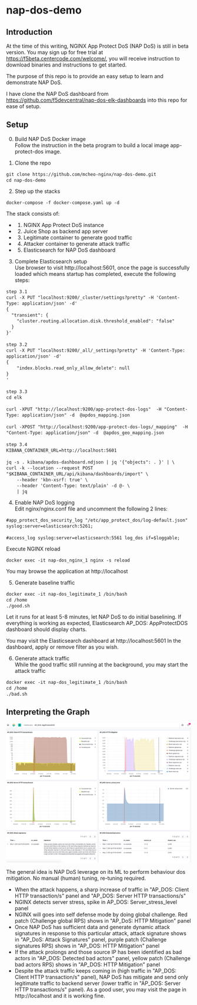 # nap-dos-demo

## Introduction
At the time of this writing, NGINX App Protect DoS (NAP DoS) is still in beta version. You may sign up for free trial at https://f5beta.centercode.com/welcome/, you will receive instruction to download binaries and instructions to get started.

The purpose of this repo is to provide an easy setup to learn and demonstrate NAP DoS.

I have clone the NAP DoS dashboard from https://github.com/f5devcentral/nap-dos-elk-dashboards into this repo for ease of setup.

## Setup
0. Build NAP DoS Docker image</br>
Follow the instruction in the beta program to build a local image app-protect-dos image.

1. Clone the repo
```
git clone https://github.com/mcheo-nginx/nap-dos-demo.git
cd nap-dos-demo
```

2. Step up the stacks
```
docker-compose -f docker-compose.yaml up -d
```
The stack consists of:

- 1. NGINX App Protect DoS instance
- 2. Juice Shop as backend app server
- 3. Legitimate container to generate good traffic
- 4. Attacker container to generate attack traffic
- 5. Elasticsearch for NAP DoS dashboard


3. Complete Elasticsearch setup</br>
Use browser to visit http://localhost:5601, once the page is successfully loaded which means startup has completed, execute the following steps:

```
step 3.1
curl -X PUT "localhost:9200/_cluster/settings?pretty" -H 'Content-Type: application/json' -d'
{
  "transient": {
    "cluster.routing.allocation.disk.threshold_enabled": "false"
  }
}'

step 3.2
curl -X PUT "localhost:9200/_all/_settings?pretty" -H 'Content-Type: application/json' -d'
{
	"index.blocks.read_only_allow_delete": null
}
'

step 3.3
cd elk

curl -XPUT "http://localhost:9200/app-protect-dos-logs"  -H "Content-Type: application/json" -d  @apdos_mapping.json

curl -XPOST "http://localhost:9200/app-protect-dos-logs/_mapping"  -H "Content-Type: application/json" -d  @apdos_geo_mapping.json

step 3.4
KIBANA_CONTAINER_URL=http://localhost:5601

jq -s . kibana/apdos-dashboard.ndjson | jq '{"objects": . }' | \
curl -k --location --request POST "$KIBANA_CONTAINER_URL/api/kibana/dashboards/import" \
    --header 'kbn-xsrf: true' \
    --header 'Content-Type: text/plain' -d @- \
    | jq

```

4. Enable NAP DoS logging</br>
Edit nginx/nginx.conf file and uncomment the following 2 lines:
```
#app_protect_dos_security_log "/etc/app_protect_dos/log-default.json" syslog:server=elasticsearch:5261;

#access_log syslog:server=elasticsearch:5561 log_dos if=$loggable;
```
Execute NGINX reload
```
docker exec -it nap-dos_nginx_1 nginx -s reload
```

You may browse the application at http://localhost

5. Generate baseline traffic
```
docker exec -it nap-dos_legitimate_1 /bin/bash
cd /home
./good.sh
```
Let it runs for at least 5-8 minutes, let NAP DoS to do initial baselining. If everything is working as expected, Elasticsearch AP_DOS: AppProtectDOS dashboard should display charts.

You may visit the Elasticsearch dashboard at http://localhost:5601
In the dashboard, apply or remove filter as you wish.

6. Generate attack traffic</br>
While the good traffic still running at the background, you may start the attack traffic
```
docker exec -it nap-dos_legitimate_1 /bin/bash
cd /home
./bad.sh
```



## Interpreting the Graph

<img src="elk/images/dashboard1.png" width="800px"/>

The general idea is NAP DoS leverage on its ML to perform behaviour dos mitigation. No manual (human) tuning, re-tuning required.

- When the attack happens, a sharp increase of traffic in "AP_DOS: Client HTTP transaction/s" panel and "AP_DOS: Server HTTP transactions/s"
- NGINX detects server stress, spike in AP_DOS: Server_stress_level panel
- NGINX will goes into self defense mode by doing global challenge. Red patch (Challenge global RPS) shows in "AP_DoS: HTTP Mitigation" panel
- Once NAP DoS has sufficient data and generate dynamic attack signatures in response to this particular attack, attack signature shows in "AP_DoS: Attack Signatures" panel, purple patch (Challenge signatures RPS) shows in "AP_DOS: HTTP Mitigation" panel
- If the attack prolongs and those source IP has been identified as bad actors in "AP_DOS: Detected bad actors" panel, yellow patch (Challenge bad actors RPS) shows in "AP_DOS: HTTP Mitigation" panel
- Despite the attack traffic keeps coming in (high traffic in "AP_DOS: Client HTTP transaction/s" panel), NAP DoS has mitigate and send only legitimate traffic to backend server (lower traffic in "AP_DOS: Server HTTP transactions/s" panel). As a good user, you may visit the page in http://localhost and it is working fine.



